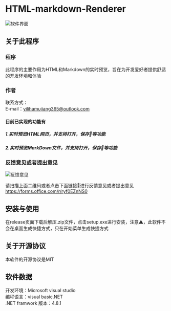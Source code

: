 # HTML-markdown-Renderer
![软件界面](https://github.moeyy.xyz/https://raw.githubusercontent.com/yilihamujiang365/HTML-markdown-Renderer-project/master/picture/screanphoto.png)
## 关于此程序
### 程序
此程序的主要作用为HTML和Markdown的实时预览，旨在为开发爱好者提供舒适的开发环境和体验<br>
### 作者
联系方式：<br>
E-mail：yilihamujiang365@outlook.com
#### 目前已实现的功能有
##### 1.实时预览HTML网页，并支持打开，保存💾等功能
##### 2.实时预览MarkDown文件，并支持打开，保存💾等功能
### 反馈意见或者提出意见
![反馈意见](https://github.moeyy.xyz/https://raw.githubusercontent.com/yilihamujiang365/HTML-markdown-Renderer-project/master/picture/qrcode.png)

请扫描上面二维码或者点击下面链接🔗进行反馈意见或者提出意见
https://forms.office.com/r/ryf0EZnNS0


## 安装与使用
在release页面下载后解压.zip文件，点击setup.exe进行安装，注意⚠️，此软件不会在桌面生成快捷方式，只在开始菜单生成快捷方式
## 关于开源协议
本软件的开源协议是MIT
## 软件数据
开发环境：Microsoft visual studio<br>
编程语言：visual basic.NET<br>
.NET framwork 版本：4.8.1

